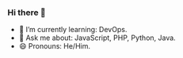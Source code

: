 ### Hi there 👋



- 🌱 I’m currently learning: DevOps.
- 💬 Ask me about: JavaScript, PHP, Python, Java.
- 😄 Pronouns: He/Him.
